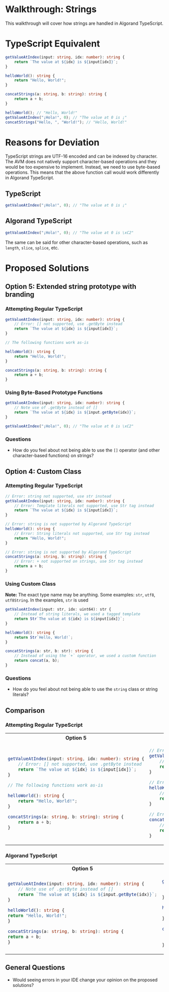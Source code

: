 # Walkthrough: Strings

This walkthrough will cover how strings are handled in Algorand TypeScript.

# TypeScript Equivalent

```ts
getValueAtIndex(input: string, idx: number): string {
    return `The value at ${idx} is ${input[idx]}`;
}

helloWorld(): string {
    return "Hello, World!";
}

concatStrings(a: string, b: string): string {
    return a + b;
}
```

```ts
helloWorld(); // "Hello, World!"
getValueAtIndex("¡Hola!", 0); // "The value at 0 is ¡"
concatStrings("Hello, ", "World!"); // "Hello, World!"
```

# Reasons for Deviation

TypeScript strings are UTF-16 encoded and can be indexed by character. The AVM does not natively support character-based operations and they would be too expensive to implement. Instead, we need to use byte-based operations. This means that the above function call would work differently in Algorand TypeScript.

## TypeScript

```ts
getValueAtIndex("¡Hola!", 0); // "The value at 0 is ¡"
```

## Algorand TypeScript

```ts
getValueAtIndex("¡Hola!", 0); // "The value at 0 is \xC2"
```

The same can be said for other character-based operations, such as `length`, `slice`, `splice`, etc.

# Proposed Solutions

## Option 5: Extended string prototype with branding

### Attempting Regular TypeScript

```ts
getValueAtIndex(input: string, idx: number): string {
    // Error: [] not supported, use .getByte instead
    return `The value at ${idx} is ${input[idx]}`;
}

// The following functions work as-is

helloWorld(): string {
    return "Hello, World!";
}

concatStrings(a: string, b: string): string {
    return a + b;
}
```

### Using Byte-Based Prototype Functions

```ts
getValueAtIndex(input: string, idx: number): string {
    // Note use of .getByte instead of []
    return `The value at ${idx} is ${input.getByte(idx)}`;
}
```

```ts
getValueAtIndex("¡Hola!", 0); // "The value at 0 is \xC2"
```

### Questions

- How do you feel about not being able to use the `[]` operator (and other character-based functions) on strings?

## Option 4: Custom Class

### Attempting Regular TypeScript

```ts
// Error: string not supported, use str instead
getValueAtIndex(input: string, idx: number): string {
    // Error: Template literals not supported, use Str tag instead
    return `The value at ${idx} is ${input[idx]}`;
}

// Error: string is not supported by Algorand TypeScript
helloWorld(): string {
    // Error: String literals not supported, use Str tag instead
    return "Hello, World!";
}

// Error: string is not supported by Algorand TypeScript
concatStrings(a: string, b: string): string {
    // Error: + not supported on strings, use Str tag instead
    return a + b;
}
```

### Using Custom Class

**Note:** The exact type name may be anything. Some examples: `str`, `utf8`, `utf8String`. In the examples, `str` is used

```ts
getValueAtIndex(input: str, idx: uint64): str {
    // Instead of string literals, we used a tagged template
    return Str`The value at ${idx} is ${input[idx]}`;
}

helloWorld(): string {
    return Str`Hello, World!`;
}

concatStrings(a: str, b: str): string {
    // Instead of using the `+` operator, we used a custom function
    return concat(a, b);
}
```

### Questions

- How do you feel about not being able to use the `string` class or string literals?

## Comparison

### Attempting Regular TypeScript

<table>
<tr>
<th>Option 5</th>
<th>Option 4</th>
</tr>

<tr>
<td>

```ts
getValueAtIndex(input: string, idx: number): string {
    // Error: [] not supported, use .getByte instead
    return `The value at ${idx} is ${input[idx]}`;
}

// The following functions work as-is

helloWorld(): string {
    return "Hello, World!";
}

concatStrings(a: string, b: string): string {
    return a + b;
}
```

</td>
<td>

```ts
// Error: string not supported, use str instead
getValueAtIndex(input: string, idx: number): string {
    // Error: Template literals not supported, use Str tag instead
    return `The value at ${idx} is ${input[idx]}`;
}

// Error: string is not supported by Algorand TypeScript
helloWorld(): string {
    // Error: String literals not supported, use Str tag instead
    return "Hello, World!";
}

// Error: string is not supported by Algorand TypeScript
concatStrings(a: string, b: string): string {
    // Error: + not supported on strings, use Str tag instead
    return a + b;
}
```

</td>

</tr>
</table>

### Algorand TypeScript

<table>
<tr>
<th>Option 5</th>
<th>Option 4</th>
</tr>

<tr>
<td>

```ts
getValueAtIndex(input: string, idx: number): string {
    // Note use of .getByte instead of []
    return `The value at ${idx} is ${input.getByte(idx)}`;
}

helloWorld(): string {
return "Hello, World!";
}

concatStrings(a: string, b: string): string {
return a + b;
}

```

</td>
<td>

```ts
getValueAtIndex(input: str, idx: uint64): str {
    // Instead of string literals, we used a tagged template
    return Str`The value at ${idx} is ${input[idx]}`;
}

helloWorld(): string {
    return Str`Hello, World!`;
}

concatStrings(a: str, b: str): string {
    // Instead of using the `+` operator, we used a custom function
    return concat(a, b);
}
```

</td>

</tr>
</table>

## General Questions

- Would seeing errors in your IDE change your opinion on the proposed solutions?
